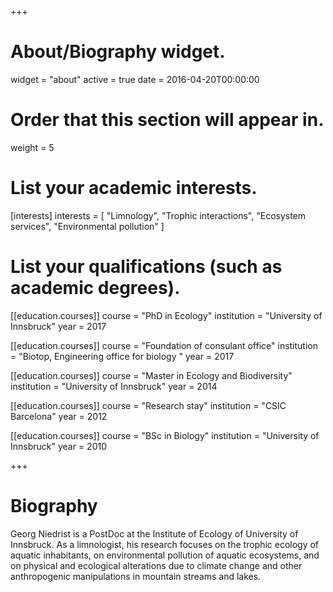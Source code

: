 +++
# About/Biography widget.
widget = "about"
active = true
date = 2016-04-20T00:00:00

# Order that this section will appear in.
weight = 5

# List your academic interests.
[interests]
  interests = [
    "Limnology",
    "Trophic interactions",
    "Ecosystem services",
    "Environmental pollution"
  ]

# List your qualifications (such as academic degrees).
[[education.courses]]
  course = "PhD in Ecology"
  institution = "University of Innsbruck"
  year = 2017
  
[[education.courses]]
  course = "Foundation of consulant office"
  institution = "Biotop, Engineering office for biology "
  year = 2017 

[[education.courses]]
  course = "Master in Ecology and Biodiversity"
  institution = "University of Innsbruck"
  year = 2014
  
[[education.courses]]
  course = "Research stay"
  institution = "CSIC Barcelona"
  year = 2012

[[education.courses]]
  course = "BSc in Biology"
  institution = "University of Innsbruck"
  year = 2010
 
 
+++

# Biography

Georg Niedrist is a PostDoc at the Institute of Ecology of University of Innsbruck.
As a limnologist, his research focuses on the trophic ecology of aquatic inhabitants, on environmental pollution of aquatic ecosystems, and on physical and ecological alterations due to climate change and other anthropogenic manipulations in mountain streams and lakes. 


